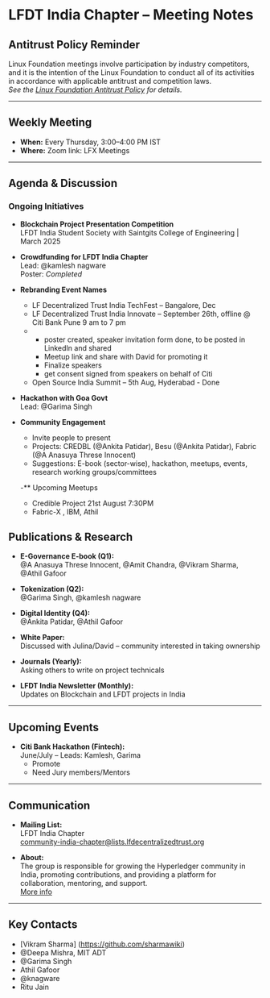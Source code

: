 
# LFDT India Chapter – Meeting Notes

## Antitrust Policy Reminder

Linux Foundation meetings involve participation by industry competitors, and it is the intention of the Linux Foundation to conduct all of its activities in accordance with applicable antitrust and competition laws.  
*See the [Linux Foundation Antitrust Policy](https://www.linuxfoundation.org/antitrust-policy) for details.*

---

## Weekly Meeting

- **When:** Every Thursday, 3:00–4:00 PM IST  
- **Where:** Zoom link: LFX Meetings

---

## Agenda & Discussion

### Ongoing Initiatives

- **Blockchain Project Presentation Competition**  
  LFDT India Student Society with Saintgits College of Engineering | March 2025

  

- **Crowdfunding for LFDT India Chapter**  
  Lead: @kamlesh nagware  
  Poster: *Completed*

- **Rebranding Event Names**
  - LF Decentralized Trust India TechFest – Bangalore, Dec
  - LF Decentralized Trust India Innovate – September 26th, offline @ Citi Bank Pune 9 am to 7 pm
  - - poster created, speaker invitation form done, to be posted in LinkedIn and shared
    - Meetup link and share with David for promoting it
    - Finalize speakers
    - get consent signed from speakers on behalf of Citi
  - Open Source India Summit – 5th Aug, Hyderabad - Done
  

- **Hackathon with Goa Govt**  
  Lead: @Garima Singh

- **Community Engagement**
  - Invite people to present
  - Projects: CREDBL (@Ankita Patidar), Besu (@Ankita Patidar), Fabric (@A Anasuya Threse Innocent)
  - Suggestions: E-book (sector-wise), hackathon, meetups, events, research working groups/committees

  -** Upcoming Meetups
   -  Credible Project 21st August 7:30PM
   -  Fabric-X , IBM, Athil

## Publications & Research

- **E-Governance E-book (Q1):**  
  @A Anasuya Threse Innocent, @Amit Chandra, @Vikram Sharma, @Athil Gafoor

- **Tokenization (Q2):**  
  @Garima Singh, @kamlesh nagware

- **Digital Identity (Q4):**  
  @Ankita Patidar, @Athil Gafoor



- **White Paper:**  
  Discussed with Julina/David – community interested in taking ownership

- **Journals (Yearly):**  
  Asking others to write on project technicals

- **LFDT India Newsletter (Monthly):**  
  Updates on Blockchain and LFDT projects in India

---

## Upcoming Events

- **Citi Bank Hackathon (Fintech):**  
  June/July – Leads: Kamlesh, Garima
  - Promote
  - Need Jury members/Mentors
  

---

## Communication

- **Mailing List:**  
  LFDT India Chapter  
  community-india-chapter@lists.lfdecentralizedtrust.org

- **About:**  
  The group is responsible for growing the Hyperledger community in India, promoting contributions, and providing a platform for collaboration, mentoring, and support.  
  [More info](https://wiki.hyperledger.org/display/HIRC/Hyperledger+India+Regional+Chapter+Home)

---

## Key Contacts

- [Vikram Sharma] (https://github.com/sharmawiki)
- @Deepa Mishra, MIT ADT
- @Garima Singh
- Athil Gafoor
- @knagware
- Ritu Jain
 
